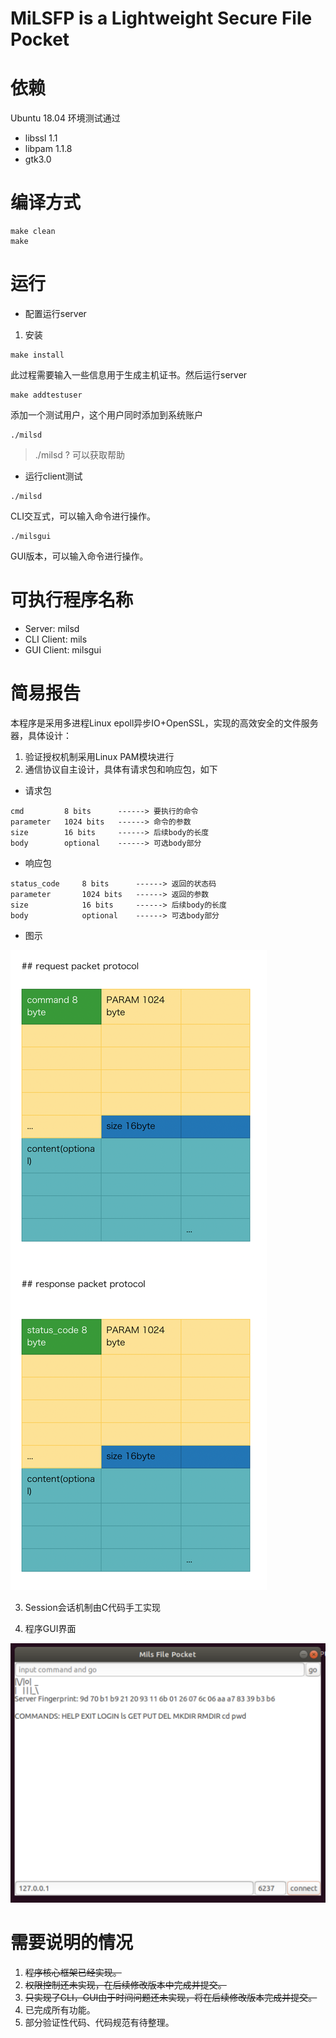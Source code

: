 # **MiLSFP** **i**s a **L**ightweight **S**ecure **F**ile **P**ocket

# 依赖

Ubuntu 18.04 环境测试通过

- libssl 1.1
- libpam 1.1.8
- gtk3.0

# 编译方式

```
make clean
make
```

# 运行

- 配置运行server

1. 安装

```
make install
```

此过程需要输入一些信息用于生成主机证书。然后运行server

```
make addtestuser
```

添加一个测试用户，这个用户同时添加到系统账户

```
./milsd
```

> ./milsd ? 可以获取帮助

- 运行client测试

```
./milsd
```

CLI交互式，可以输入命令进行操作。

```
./milsgui
```

GUI版本，可以输入命令进行操作。

# 可执行程序名称

- Server: milsd
- CLI Client: mils
- GUI Client: milsgui

# 简易报告

本程序是采用多进程Linux epoll异步IO+OpenSSL，实现的高效安全的文件服务器，具体设计：
1. 验证授权机制采用Linux PAM模块进行
2. 通信协议自主设计，具体有请求包和响应包，如下

- 请求包

```
cmd         8 bits      ------> 要执行的命令
parameter   1024 bits   ------> 命令的参数
size        16 bits     ------> 后续body的长度
body        optional    ------> 可选body部分    
```

- 响应包

```
status_code     8 bits      ------> 返回的状态码
parameter       1024 bits   ------> 返回的参数
size            16 bits     ------> 后续body的长度
body            optional    ------> 可选body部分    
```

- 图示

![protocol](./protocol.png)


3. Session会话机制由C代码手工实现

4. 程序GUI界面

![interface](./interface.png)

# 需要说明的情况

1. ~~程序核心框架已经实现。~~
2. ~~权限控制还未实现，在后续修改版本中完成并提交。~~
3. ~~只实现了CLI，GUI由于时间问题还未实现，将在后续修改版本完成并提交。~~
4. 已完成所有功能。
5. 部分验证性代码、代码规范有待整理。
